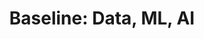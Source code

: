 ---
title: "Baseline: Data, ML, AI"
institution: Qwiklabs
image: "./qwiklabs.png"
dateCompleted: "2019-04-01"
url: https://www.qwiklabs.com/
---